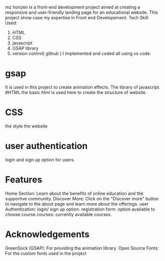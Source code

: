 mz horizen is a front-end development project aimed at creating a responsive and user-friendly landing page for an educational website.
This project show case my expertise in Front end Developement. 
Tech Skill Used:
1. HTML
2. CSS
3. javascript
4. GSAP library
5. version control( github )
I implemented and coded all using vs code.
# gsap 
It is used in this project to create animation effects. The library of javascript.  
#HTML
the basic html is used here to create the structure of website. 
# CSS
the style the website 
# user authentication
login and sign up option for users. 
# Features
Home Section: Learn about the benefits of online education and the supportive community.
Discover More: Click on the "Discover more" button to navigate to the about page and learn more about the offerings.
user Authentication: login/ sign up option. 
registration form: option available to choose course
courses: currently available courses.
# Acknowledgements
GreenSock (GSAP): For providing the animation library.
Open Source Fonts: For the custom fonts used in the project

